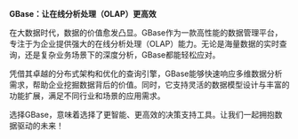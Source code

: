 **GBase：让在线分析处理（OLAP）更高效**

在大数据时代，数据的价值愈发凸显。GBase作为一款高性能的数据管理平台，专注于为企业提供强大的在线分析处理（OLAP）能力。无论是海量数据的实时查询，还是复杂业务场景下的深度分析，GBase都能轻松应对。

凭借其卓越的分布式架构和优化的查询引擎，GBase能够快速响应多维数据分析需求，帮助企业挖掘数据背后的价值。同时，它支持灵活的数据模型设计与丰富的功能扩展，满足不同行业和场景的应用需求。

选择GBase，意味着选择了更智能、更高效的决策支持工具。让我们一起拥抱数据驱动的未来！